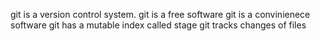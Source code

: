 git is a version control system.
git is a free software
git is a convinienece software
git has a mutable index called stage 
git tracks changes of files